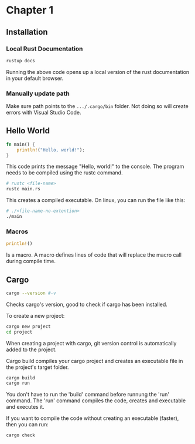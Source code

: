 
# Chapter 1
## Installation 
### Local Rust Documentation
```bash
rustup docs
```
Running the above code opens up a local version of the rust documentation in your default browser. 

### Manually update path 
Make sure path points to the `.../.cargo/bin` folder. Not doing so will create errors with Visual Studio Code. 

## Hello World 
```rust
fn main() {
    println!("Hello, world!");
}
```
This code prints the message "Hello, world!" to the console. The program needs to be compiled using the rustc command. 
```bash
# rustc <file-name>
rustc main.rs
```
This creates a compiled executable. On linux, you can run the file like this:
```bash
# ./<file-name-no-extention>
./main
```
### Macros 
```rust
println!()
```
Is a macro. A macro defines lines of code that will replace the macro call during compile time. 

## Cargo
```bash
cargo --version #-v 
```
Checks cargo's version, good to check if cargo has been installed. 

To create a new project:
```bash
cargo new project
cd project
```
When creating a project with cargo, git version control is automatically added to the project.

Cargo build compiles your cargo project and creates an executable file in the project's target folder. 
```bash
cargo build
cargo run
```
You don't have to run the 'build' command before runnung the 'run' command. The 'run' command compiles the code, creates and executable and executes it. 

If you want to compile the code without creating an executable (faster), then you can run:
```bash
cargo check
```
